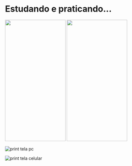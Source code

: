 # Estudando e praticando...
<img src="![testanto câmera](https://github.com/eniocharles/first-app/assets/120492104/8ea8beac-9ca7-4f48-8ac5-063746386e77" width="200" height="400" />

<img src="![View da pequena galeria](https://github.com/eniocharles/first-app/assets/120492104/77a812d3-0cec-40cb-9403-dbcc74835a98)" width="200" height="400" />

![print tela pc](https://github.com/eniocharles/first-app/assets/120492104/f0387579-d263-4c29-85cf-dc4bf57afe95)

![print tela celular](https://github.com/eniocharles/first-app/assets/120492104/472cffa5-2da0-4fd5-a690-357eaef6d3ee)
